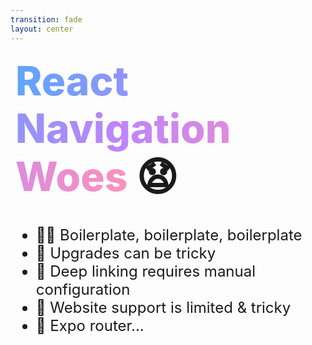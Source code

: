 ```yaml
---
transition: fade
layout: center
---
```


<div
  v-motion
  :initial="{ x: -80 }"
  :enter="{ x: 0 }"
  :leave="{ x: 1000 }"
  style="font-size: 4rem; font-weight: 800; padding: 0.5rem; display: inline-block; line-height: 1.2;"
>
  <span style="background: linear-gradient(to right, rgb(96, 165, 250), rgb(192, 132, 252), rgb(251, 146, 188)); -webkit-background-clip: text; -webkit-text-fill-color: transparent; background-clip: text;">React Navigation Woes</span> 😧
</div>

<div style="margin-top: 2rem; font-size: 1.5rem;">
  <ul>
    <li v-click>😵‍💫 Boilerplate, boilerplate, boilerplate</li>
    <li v-click>🤧 Upgrades can be tricky</li>
    <li v-click>🔗 Deep linking requires manual configuration</li>
    <li v-click>🤒 Website support is limited & tricky</li>
    <li v-click>👀 Expo router...</li>
  </ul>
</div>

<!--
The app is done but at what cost? We've just created a lot of boilerplate to just get our navigation working. Anytime we want to add new screens, we need to add to this boilerplate. This makes upgrading a lot of work, as you might have to rewrite some of the helpers or types to work with the latest version of react navigation. Deep linking, requires manual configuration and handling, meaning you'll need to test it very well. Web support is quite tricky. React navigation mainly supports CSR, so if you want SSR or SSG capabilities, it's up to you to build your own server to handle that. Expo router is pushing ahead of react-navigation.
-->
